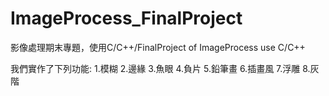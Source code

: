 # ImageProcess_FinalProject
影像處理期末專題，使用C/C++/FinalProject of ImageProcess use C/C++


我們實作了下列功能: 1.模糊 2.邊緣 3.魚眼 4.負片 5.鉛筆畫 6.插畫風 7.浮雕 8.灰階


